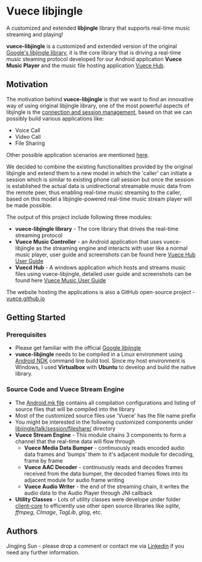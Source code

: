 # Vuece libjingle

A customized and extended **libjingle** library that supports real-time music streaming and playing!


**vuece-libjingle** is a customized and extended version of the original [Google's libjingle library](https://developers.google.com/talk/libjingle/developer_guide), it is the core library that is driving
a real-time music steaming protocol developed for our Android application **Vuece Music Player** and the 
music file hosting application [Vuece Hub](http://www.vuece.com/). 


## Motivation
The motivation behind **vuece-libjingle** is that we want to find an innovative way of using original libjingle library, one 
of the most powerful aspects of libjingle is the [connection and session management](https://developers.google.com/talk/libjingle/make_receive_connections), based on that we can possibly build various applications like:
* Voice Call
* Video Call
* File Sharing

Other possible application scenarios are mentioned [here](https://developers.google.com/talk/libjingle/scenarios).

We decided to combine the existing functionalities provided by the original libjingle and extend them to a new model in which the 'caller' can initiate a session which is similar to existing phone call session but once the session is established the actual data is unidirectional streamable music data from the remote peer, thus enabling real-time music streaming to the caller, based on this model a libjingle-powered real-time music stream player will be made possible.
 
The output of this project include following three modules:
* **vuece-libjingle library** - The core library that drives the real-time streaming protocol
* **Vuece Music Controller** - an Android application that uses vuece-libjingle as the streaming engine and interacts with user like a normal music player, user guide and screenshots can be found here [Vuece Hub User Guide](http://www.vuece.com/hub.html)
* **Vuecd Hub** - A windows application which hosts and streams music files using vuece-libjingle, detailed user guide and screenshots can be found here [Vuece Music User Guide](http://www.vuece.com/music.html)

The website hosting the applications is also a GitHub open-source project - [vuece.github.io](https://github.com/vuece/vuece.github.io)


## Getting Started

### Prerequisites
* Please get familiar with the official [Google libjingle](https://developers.google.com/talk/libjingle/developer_guide)
* **vuece-libjingle** needs to be compiled in a Linux environment using [Android NDK](https://developer.android.com/ndk/) command line build tool. Since my host environment is Windows, I used **Virtualbox** with **Ubuntu** to develop and build the native library.

### Source Code and Vuece Stream Engine
* The [Android.mk file](libjingle/Android.mk) contains all compilation configurations and listing of source files that will be compiled into the library
* Most of the customized source files use 'Vuece' has the file name prefix
* You might be interested in the following customized components under [libjingle/talk/session/fileshare/](libjingle/talk/session/fileshare/) directory
 * **Vuece Stream Engine** - This module chains 3 components to form a channel that the real-time data will flow through 
    * **Vuece Media Data Bumper** - continuously reads encoded audio data frames and 'bumps' them to it's adjacent module for decoding, frame by frame
    * **Vuece AAC Decoder** - continuously reads and decodes frames received from the data bumper, the decoded frames flows into its adjacent module for audio frame writing
    * **Vuece Audio Writer** - the end of the streaming chain, it writes the audio data to the Audio Player through JNI callback
 * **Utility Classes** - Lots of utility classes were develope under folder [client-core](client-core) to efficiently use other open source libraries like *sqlite*, *ffmpeg*, *CImage*, *TagLib*, *glog*, etc.

## Authors
Jingjing Sun - please drop a comment or contact me via [Linkedin](https://www.linkedin.com/in/jjsun001) if you need any further information.

